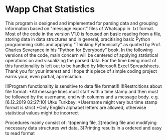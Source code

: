   # Wapp Chat Statistics
  This program is designed and implemented for parsing data and grouping information based on "message export" files of Whatsapp in .txt format.
Most of the code in the version V1.0 is focused on basic reading from a file, storing data in data structures and in general,
pracitising basic Python programming skills and applying "Thinking Pythonically" as quoted by Prof. Charles Severance in his "Python for Everybody" book.
In the following versions of the code, main concern will be centered of applying statistical operations on and visualizing the parsed data.
For the time being most of this functionality is left out to be handled by Microsoft Excel Spreadsheets.
Thank you for your interest and I hope this piece of simple coding project earns your, even partial, aprreciation.

!!!Program functionality is sensitive to data file format!!!
!!!Restrcitions about file format:
     *All message lines must start with a time stamp and then must be followed by the username, end with columns and a message body.
     e.g. [6.12.2019 02:27:10] Utku Turkbey: <message body>
     *Username might vary but time stamp format is strict
     *Only English alphabet letters are allowed, otherwise statistical values might be incorrect

Procedures mainly consist of:
     1)opening file,
     2)reading file and modifying necessary data structures wrt data,
     3)Printing results in a ordered and easy to read format
